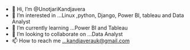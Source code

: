 - 👋 Hi, I’m @UnotjariKandjavera
- 👀 I’m interested in ...Linux ,python, Django, Power BI, tableau and Data Analyst
- 🌱 I’m currently learning ...Power BI and Tableau
- 💞️ I’m looking to collaborate on ...Data Analyst 
- 📫 How to reach me ...kandjaverauk@gmail.com

<!---
UnotjariKandjavera/UnotjariKandjavera is a ✨ special ✨ repository because its `README.md` (this file) appears on your GitHub profile.
You can click the Preview link to take a look at your changes.
--->
